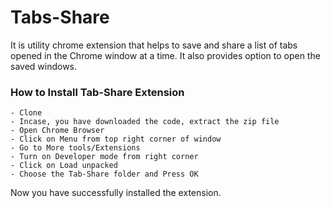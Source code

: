 # Tabs-Share

It is utility chrome extension that helps to save and share a list of tabs opened in the Chrome window at a time. It also provides option to open the saved windows.

### How to Install Tab-Share Extension

	- Clone
	- Incase, you have downloaded the code, extract the zip file
	- Open Chrome Browser
	- Click on Menu from top right corner of window
	- Go to More tools/Extensions
	- Turn on Developer mode from right corner
	- Click on Load unpacked
	- Choose the Tab-Share folder and Press OK

Now you have successfully installed the extension.